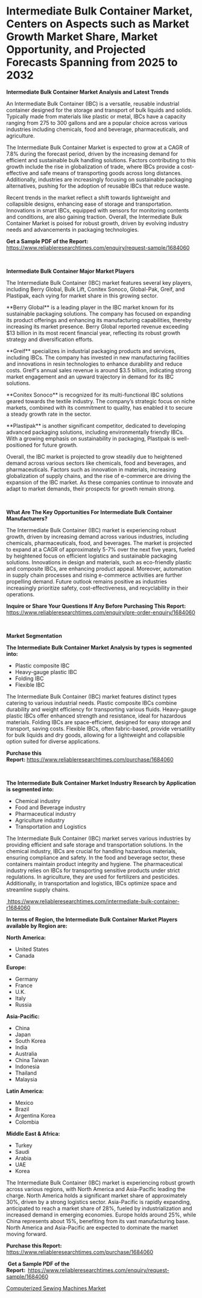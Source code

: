 <p><h1>Intermediate Bulk Container Market, Centers on Aspects such as Market Growth Market Share, Market Opportunity, and Projected Forecasts Spanning from 2025 to 2032</h1></p><p><strong>Intermediate Bulk Container Market Analysis and Latest Trends</strong></p>
<p><p>An Intermediate Bulk Container (IBC) is a versatile, reusable industrial container designed for the storage and transport of bulk liquids and solids. Typically made from materials like plastic or metal, IBCs have a capacity ranging from 275 to 300 gallons and are a popular choice across various industries including chemicals, food and beverage, pharmaceuticals, and agriculture.</p><p>The Intermediate Bulk Container Market is expected to grow at a CAGR of 7.8% during the forecast period, driven by the increasing demand for efficient and sustainable bulk handling solutions. Factors contributing to this growth include the rise in globalization of trade, where IBCs provide a cost-effective and safe means of transporting goods across long distances. Additionally, industries are increasingly focusing on sustainable packaging alternatives, pushing for the adoption of reusable IBCs that reduce waste.</p><p>Recent trends in the market reflect a shift towards lightweight and collapsible designs, enhancing ease of storage and transportation. Innovations in smart IBCs, equipped with sensors for monitoring contents and conditions, are also gaining traction. Overall, the Intermediate Bulk Container Market is poised for robust growth, driven by evolving industry needs and advancements in packaging technologies.</p></p>
<p><strong>Get a Sample PDF of the Report:&nbsp;</strong> <a href="https://www.reliableresearchtimes.com/enquiry/request-sample/1684060?utm_campaign=2646&utm_medium=2&utm_source=Github&utm_content=ia&utm_term=26032025&utm_id=intermediate-bulk-container">https://www.reliableresearchtimes.com/enquiry/request-sample/1684060</a></p>
<p>&nbsp;</p>
<p><strong>Intermediate Bulk Container Major Market Players</strong></p>
<p><p>The Intermediate Bulk Container (IBC) market features several key players, including Berry Global, Bulk Lift, Conitex Sonoco, Global-Pak, Greif, and Plastipak, each vying for market share in this growing sector.</p><p>**Berry Global** is a leading player in the IBC market known for its sustainable packaging solutions. The company has focused on expanding its product offerings and enhancing its manufacturing capabilities, thereby increasing its market presence. Berry Global reported revenue exceeding $13 billion in its most recent financial year, reflecting its robust growth strategy and diversification efforts.</p><p>**Greif** specializes in industrial packaging products and services, including IBCs. The company has invested in new manufacturing facilities and innovations in resin technologies to enhance durability and reduce costs. Greif's annual sales revenue is around $3.5 billion, indicating strong market engagement and an upward trajectory in demand for its IBC solutions.</p><p>**Conitex Sonoco** is recognized for its multi-functional IBC solutions geared towards the textile industry. The company’s strategic focus on niche markets, combined with its commitment to quality, has enabled it to secure a steady growth rate in the sector.</p><p>**Plastipak** is another significant competitor, dedicated to developing advanced packaging solutions, including environmentally friendly IBCs. With a growing emphasis on sustainability in packaging, Plastipak is well-positioned for future growth.</p><p>Overall, the IBC market is projected to grow steadily due to heightened demand across various sectors like chemicals, food and beverages, and pharmaceuticals. Factors such as innovation in materials, increasing globalization of supply chains, and the rise of e-commerce are driving the expansion of the IBC market. As these companies continue to innovate and adapt to market demands, their prospects for growth remain strong.</p></p>
<p>&nbsp;</p>
<p><strong>What Are The Key Opportunities For Intermediate Bulk Container Manufacturers?</strong></p>
<p><p>The Intermediate Bulk Container (IBC) market is experiencing robust growth, driven by increasing demand across various industries, including chemicals, pharmaceuticals, food, and beverages. The market is projected to expand at a CAGR of approximately 5-7% over the next five years, fueled by heightened focus on efficient logistics and sustainable packaging solutions. Innovations in design and materials, such as eco-friendly plastic and composite IBCs, are enhancing product appeal. Moreover, automation in supply chain processes and rising e-commerce activities are further propelling demand. Future outlook remains positive as industries increasingly prioritize safety, cost-effectiveness, and recyclability in their operations.</p></p>
<p><strong>Inquire or Share Your Questions If Any Before Purchasing This Report:</strong> <a href="https://www.reliableresearchtimes.com/enquiry/pre-order-enquiry/1684060?utm_campaign=2646&utm_medium=2&utm_source=Github&utm_content=ia&utm_term=26032025&utm_id=intermediate-bulk-container">https://www.reliableresearchtimes.com/enquiry/pre-order-enquiry/1684060</a></p>
<p>&nbsp;</p>
<p><strong>Market Segmentation</strong></p>
<p><strong>The Intermediate Bulk Container Market Analysis by types is segmented into:</strong></p>
<p><ul><li>Plastic composite IBC</li><li>Heavy-gauge plastic IBC</li><li>Folding IBC</li><li>Flexible IBC</li></ul></p>
<p><p>The Intermediate Bulk Container (IBC) market features distinct types catering to various industrial needs. Plastic composite IBCs combine durability and weight efficiency for transporting various fluids. Heavy-gauge plastic IBCs offer enhanced strength and resistance, ideal for hazardous materials. Folding IBCs are space-efficient, designed for easy storage and transport, saving costs. Flexible IBCs, often fabric-based, provide versatility for bulk liquids and dry goods, allowing for a lightweight and collapsible option suited for diverse applications.</p></p>
<p><strong>Purchase this Report:&nbsp;</strong><a href="https://www.reliableresearchtimes.com/purchase/1684060?utm_campaign=2646&utm_medium=2&utm_source=Github&utm_content=ia&utm_term=26032025&utm_id=intermediate-bulk-container">https://www.reliableresearchtimes.com/purchase/1684060</a></p>
<p>&nbsp;</p>
<p><strong>The Intermediate Bulk Container Market Industry Research by Application is segmented into:</strong></p>
<p><ul><li>Chemical industry</li><li>Food and Beverage industry</li><li>Pharmaceutical industry</li><li>Agriculture industry</li><li>Transportation and Logistics</li></ul></p>
<p><p>The Intermediate Bulk Container (IBC) market serves various industries by providing efficient and safe storage and transportation solutions. In the chemical industry, IBCs are crucial for handling hazardous materials, ensuring compliance and safety. In the food and beverage sector, these containers maintain product integrity and hygiene. The pharmaceutical industry relies on IBCs for transporting sensitive products under strict regulations. In agriculture, they are used for fertilizers and pesticides. Additionally, in transportation and logistics, IBCs optimize space and streamline supply chains.</p></p>
<p><a href="https://www.reliableresearchtimes.com/intermediate-bulk-container-r1684060?utm_campaign=2646&utm_medium=2&utm_source=Github&utm_content=ia&utm_term=26032025&utm_id=intermediate-bulk-container">&nbsp;https://www.reliableresearchtimes.com/intermediate-bulk-container-r1684060</a></p>
<p><strong>In terms of Region, the Intermediate Bulk Container Market Players available by Region are:</strong></p>
<p>
    <p> <strong> North America: </strong>
        <ul>
            <li>United States</li>
            <li>Canada</li>
        </ul>
        </p> 
    <p> <strong> Europe: </strong>
        <ul>
            <li>Germany</li>
            <li>France</li>
            <li>U.K.</li>
            <li>Italy</li>
            <li>Russia</li>
        </ul>
        </p> 
    <p> <strong> Asia-Pacific: </strong>
        <ul>
            <li>China</li>
            <li>Japan</li>
            <li>South Korea</li>
            <li>India</li>
            <li>Australia</li>
            <li>China Taiwan</li>
            <li>Indonesia</li>
            <li>Thailand</li>
            <li>Malaysia</li>
        </ul>
        </p> 
    <p> <strong> Latin America: </strong>
        <ul>
            <li>Mexico</li>
            <li>Brazil</li>
            <li>Argentina Korea</li>
            <li>Colombia</li>
        </ul>
        </p> 
    <p> <strong> Middle East & Africa: </strong>
        <ul>
            <li>Turkey</li>
            <li>Saudi</li>
            <li>Arabia</li>
            <li>UAE</li>
            <li>Korea</li>
        </ul>
    </p>
    </p>
<p><p>The Intermediate Bulk Container (IBC) market is experiencing robust growth across various regions, with North America and Asia-Pacific leading the charge. North America holds a significant market share of approximately 30%, driven by a strong logistics sector. Asia-Pacific is rapidly expanding, anticipated to reach a market share of 28%, fueled by industrialization and increased demand in emerging economies. Europe holds around 25%, while China represents about 15%, benefiting from its vast manufacturing base. North America and Asia-Pacific are expected to dominate the market moving forward.</p></p>
<p><strong>Purchase this Report: </strong><a href="https://www.reliableresearchtimes.com/purchase/1684060?utm_campaign=2646&utm_medium=2&utm_source=Github&utm_content=ia&utm_term=26032025&utm_id=intermediate-bulk-container">https://www.reliableresearchtimes.com/purchase/1684060</a></p>
<p>&nbsp;<strong>Get a Sample PDF of the Report:&nbsp;&nbsp;</strong><a href="https://www.reliableresearchtimes.com/enquiry/request-sample/1684060?utm_campaign=2646&utm_medium=2&utm_source=Github&utm_content=ia&utm_term=26032025&utm_id=intermediate-bulk-container">https://www.reliableresearchtimes.com/enquiry/request-sample/1684060</a></p>
<p><strong></strong></p>
<p><p><a href="https://github.com/mathastilley812967/Market-Research-Report-List-1/blob/main/computerized-sewing-machines-market.md?utm_campaign=2646&utm_medium=2&utm_source=Github&utm_content=ia&utm_term=26032025&utm_id=intermediate-bulk-container">Computerized Sewing Machines Market</a></p></p>